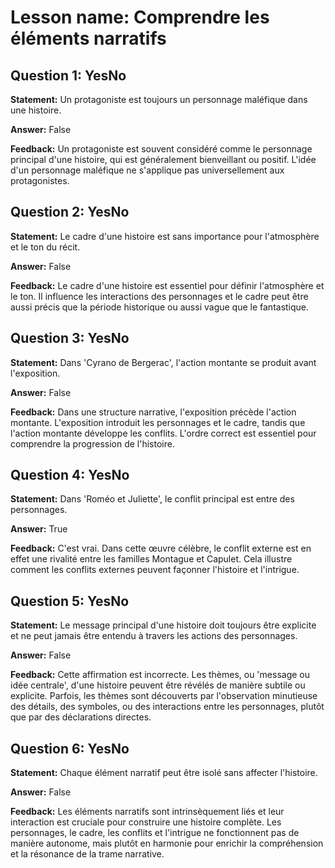 # Lesson name: Comprendre les éléments narratifs

## Question 1: YesNo

**Statement:** Un protagoniste est toujours un personnage maléfique dans une histoire.

**Answer:** False

**Feedback:**
Un protagoniste est souvent considéré comme le personnage principal d'une histoire, qui est généralement bienveillant ou positif. L'idée d'un personnage maléfique ne s'applique pas universellement aux protagonistes.


## Question 2: YesNo

**Statement:** Le cadre d'une histoire est sans importance pour l'atmosphère et le ton du récit.

**Answer:** False

**Feedback:**
Le cadre d'une histoire est essentiel pour définir l'atmosphère et le ton. Il influence les interactions des personnages et le cadre peut être aussi précis que la période historique ou aussi vague que le fantastique.


## Question 3: YesNo

**Statement:** Dans 'Cyrano de Bergerac', l'action montante se produit avant l'exposition.

**Answer:** False

**Feedback:**
Dans une structure narrative, l'exposition précède l'action montante. L'exposition introduit les personnages et le cadre, tandis que l'action montante développe les conflits. L'ordre correct est essentiel pour comprendre la progression de l'histoire.


## Question 4: YesNo

**Statement:** Dans 'Roméo et Juliette', le conflit principal est entre des personnages.

**Answer:** True

**Feedback:**
C'est vrai. Dans cette œuvre célèbre, le conflit externe est en effet une rivalité entre les familles Montague et Capulet. Cela illustre comment les conflits externes peuvent façonner l'histoire et l'intrigue.


## Question 5: YesNo

**Statement:** Le message principal d'une histoire doit toujours être explicite et ne peut jamais être entendu à travers les actions des personnages.

**Answer:** False

**Feedback:**
Cette affirmation est incorrecte. Les thèmes, ou 'message ou idée centrale', d'une histoire peuvent être révélés de manière subtile ou explicite. Parfois, les thèmes sont découverts par l'observation minutieuse des détails, des symboles, ou des interactions entre les personnages, plutôt que par des déclarations directes.


## Question 6: YesNo

**Statement:** Chaque élément narratif peut être isolé sans affecter l'histoire.

**Answer:** False

**Feedback:**
Les éléments narratifs sont intrinsèquement liés et leur interaction est cruciale pour construire une histoire complète. Les personnages, le cadre, les conflits et l'intrigue ne fonctionnent pas de manière autonome, mais plutôt en harmonie pour enrichir la compréhension et la résonance de la trame narrative.

